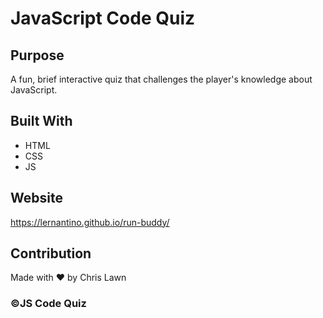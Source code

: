 # JavaScript Code Quiz

## Purpose
A fun, brief interactive quiz that challenges the player's knowledge about JavaScript.

## Built With
* HTML
* CSS
* JS

## Website
https://lernantino.github.io/run-buddy/

## Contribution
Made with ❤️ by Chris Lawn

### ©️JS Code Quiz